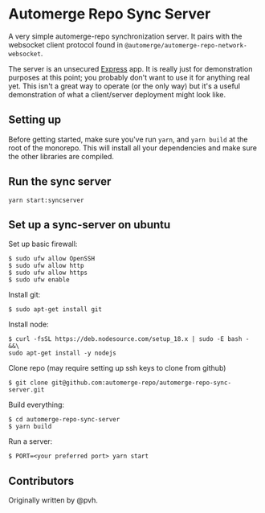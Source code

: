 # Automerge Repo Sync Server

A very simple automerge-repo synchronization server. It pairs with the websocket client protocol
found in `@automerge/automerge-repo-network-websocket`.

The server is an unsecured [Express](https://expressjs.com/) app. It is really just for
demonstration purposes at this point; you probably don't want to use it for anything real yet. This
isn't a great way to operate (or the only way) but it's a useful demonstration of what a
client/server deployment might look like.

## Setting up

Before getting started, make sure you've run `yarn`, and `yarn build` at the root of the monorepo. This will install all your dependencies and make sure the other libraries are compiled.

## Run the sync server

`yarn start:syncserver`

## Set up a sync-server on ubuntu

Set up basic firewall:

```
$ sudo ufw allow OpenSSH
$ sudo ufw allow http
$ sudo ufw allow https
$ sudo ufw enable
```

Install git:

```
$ sudo apt-get install git
```

Install node:

```
$ curl -fsSL https://deb.nodesource.com/setup_18.x | sudo -E bash - &&\
sudo apt-get install -y nodejs
```

Clone repo (may require setting up ssh keys to clone from github)

```
$ git clone git@github.com:automerge-repo/automerge-repo-sync-server.git
```

Build everything:

```
$ cd automerge-repo-sync-server
$ yarn build
```

Run a server:

```
$ PORT=<your preferred port> yarn start
```

## Contributors

Originally written by @pvh.
